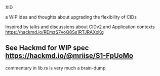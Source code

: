 XID

a WIP idea and thoughts about upgrading the flexibility of CIDs

Inspired by talks and discussions about CIDv2 and Application contexts <https://hackmd.io/REmzS7voQ8Ss1RTJRAXxKg>

## See Hackmd for WIP spec https://hackmd.io/@mriise/S1-FpUoMo
commentary in lib.rs is very much a brain-dump.